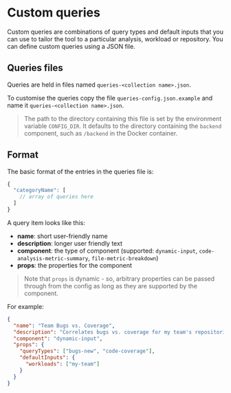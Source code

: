 # Custom queries

Custom queries are combinations of query types and default inputs that you can use to tailor the tool to a particular analysis, workload or repository. You can define custom queries using a JSON file.

## Queries files

Queries are held in files named `queries-<collection name>.json`.

To customise the queries copy the file `queries-config.json.example` and name it `queries-<collection name>.json`.

> The path to the directory containing this file is set by the environment variable `CONFIG_DIR`. It defaults to the directory containing the `backend` component, such as `/backend` in the Docker container.

## Format

The basic format of the entries in the queries file is:

```js
{
  "categoryName": [
    // array of queries here
  ]
}
```

A query item looks like this:

- **name**: short user-friendly name
- **description**: longer user friendly text
- **component**: the type of component (supported: `dynamic-input`, `code-analysis-metric-summary`, `file-metric-breakdown`)
- **props**: the properties for the component

> Note that `props` is dynamic - so, arbitrary properties can be passed through from the config as long as they are supported by the component.

For example:

```json
{
  "name": "Team Bugs vs. Coverage",
  "description": "Correlates bugs vs. coverage for my team's repositories.",
  "component": "dynamic-input",
  "props": {
    "queryTypes": ["bugs-new", "code-coverage"],
    "defaultInputs": {
      "workloads": ["my-team"]
    }
  }
}
```
